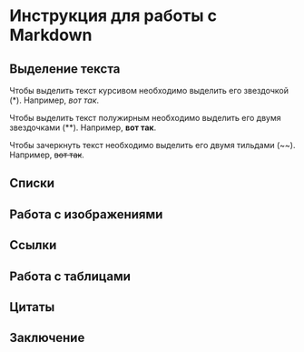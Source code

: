 # Инструкция для работы с Markdown

## Выделение текста

Чтобы  выделить текст курсивом необходимо выделить его звездочкой (*). Например, *вот так*.

Чтобы  выделить текст полужирным необходимо выделить его двумя звездочками (**). Например, **вот так**.

Чтобы  зачеркнуть текст необходимо выделить его двумя тильдами (~~). Например, ~~вот так~~.

## Списки 

## Работа с изображениями

## Ссылки 

## Работа с таблицами

## Цитаты

## Заключение 